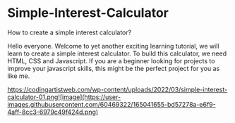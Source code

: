 # Simple-Interest-Calculator
How  to create a simple interest calculator? 


Hello everyone. Welcome to yet another exciting learning tutorial, we will learn to create a simple interest calculator. To build this calculator, we need HTML, CSS and Javascript. If you are a beginner looking for projects to improve your javascript skills, this might be the perfect project for you as like me.

https://codingartistweb.com/wp-content/uploads/2022/03/simple-interest-calculator-01.png![image](https://user-images.githubusercontent.com/60469322/165041655-bd57278a-e6f9-4aff-8cc3-6979c49f424d.png)
